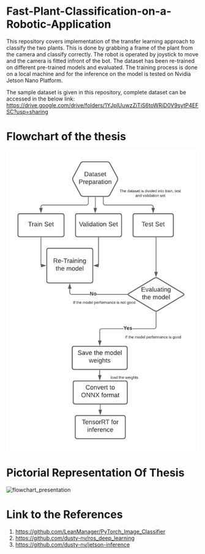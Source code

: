 # Fast-Plant-Classification-on-a-Robotic-Application
This repository covers implementation of the transfer learning approach to classify the two plants. This is done by grabbing a frame of the plant from the camera and classify correctly. The robot is operated by joystick to move and the camera is fitted infront of the bot. The dataset has been re-trained on different pre-trained models and evaluated. The training process is done on a local machine and for the inference on the model is tested on Nvidia Jetson Nano Platform.

The sample dataset is given in this repository, complete dataset can be accessed in the below link: https://drive.google.com/drive/folders/1YJplUuwzZiTiS6toWRiD0V9sytP4EFSC?usp=sharing
# Flowchart of the thesis
![flowchart](https://github.com/priyaganaboor-hash/Fast-Plant-Classification-on-a-Robotic-Application/blob/main/Blank%20diagram.png)
# Pictorial Representation Of Thesis
![flowchart_presentation](https://user-images.githubusercontent.com/74136753/122376589-92b5cf80-cf64-11eb-880f-103aea4ace67.png)

# Link to the References
1. https://github.com/LeanManager/PyTorch_Image_Classifier
2. https://github.com/dusty-nv/ros_deep_learning
3. https://github.com/dusty-nv/jetson-inference
